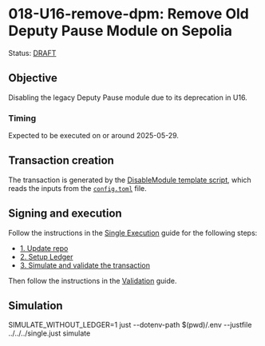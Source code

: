 # 018-U16-remove-dpm: Remove Old Deputy Pause Module on Sepolia

Status: [DRAFT]()

## Objective

Disabling the legacy Deputy Pause module due to its deprecation in U16.

### Timing

Expected to be executed on or around 2025-05-29.

## Transaction creation

The transaction is generated by the [DisableModule template script](../../../template/DisableModule.sol),
which reads the inputs from the [`config.toml`](./config.toml) file.

## Signing and execution

Follow the instructions in the [Single Execution](../../../SINGLE.md) guide for the following steps:

- [1. Update repo](../../../SINGLE.md#1-update-repo)
- [2. Setup Ledger](../../../SINGLE.md#2-setup-ledger)
- [3. Simulate and validate the transaction](../../../SINGLE.md#3-simulate-and-validate-the-transaction)

Then follow the instructions in the [Validation](./VALIDATION.md) guide.

## Simulation

SIMULATE_WITHOUT_LEDGER=1 just --dotenv-path $(pwd)/.env --justfile ../../../single.just simulate